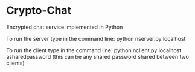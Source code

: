 # Crypto-Chat
Encrypted chat service implemented in Python

To run the server type in the command line: python nserver.py localhost

To run the client type in the command line: python nclient.py localhost asharedpassword (this can be any shared password shared between two clients)
